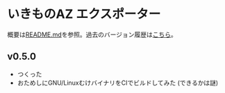 # いきものAZ エクスポーター

概要は[README.md](README.md)を参照。過去のバージョン履歴は[こちら](CHANGELOG.md)。

## v0.5.0

- つくった
- おためしにGNU/LinuxむけバイナリをCIでビルドしてみた (できるかは謎)
